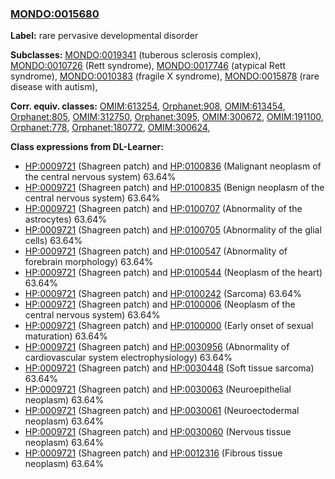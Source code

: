 
### [MONDO:0015680](http://purl.obolibrary.org/obo/MONDO_0015680)
**Label:** rare pervasive developmental disorder

**Subclasses:** [MONDO:0019341](http://purl.obolibrary.org/obo/MONDO_0019341) (tuberous sclerosis complex), [MONDO:0010726](http://purl.obolibrary.org/obo/MONDO_0010726) (Rett syndrome), [MONDO:0017746](http://purl.obolibrary.org/obo/MONDO_0017746) (atypical Rett syndrome), [MONDO:0010383](http://purl.obolibrary.org/obo/MONDO_0010383) (fragile X syndrome), [MONDO:0015878](http://purl.obolibrary.org/obo/MONDO_0015878) (rare disease with autism), 

**Corr. equiv. classes:** [OMIM:613254](http://purl.obolibrary.org/obo/OMIM_613254), [Orphanet:908](http://www.orpha.net/ORDO/Orphanet_908), [OMIM:613454](http://purl.obolibrary.org/obo/OMIM_613454), [Orphanet:805](http://www.orpha.net/ORDO/Orphanet_805), [OMIM:312750](http://purl.obolibrary.org/obo/OMIM_312750), [Orphanet:3095](http://www.orpha.net/ORDO/Orphanet_3095), [OMIM:300672](http://purl.obolibrary.org/obo/OMIM_300672), [OMIM:191100](http://purl.obolibrary.org/obo/OMIM_191100), [Orphanet:778](http://www.orpha.net/ORDO/Orphanet_778), [Orphanet:180772](http://www.orpha.net/ORDO/Orphanet_180772), [OMIM:300624](http://purl.obolibrary.org/obo/OMIM_300624), 

**Class expressions from DL-Learner:**

- [HP:0009721](http://purl.obolibrary.org/obo/HP_0009721) (Shagreen patch) and [HP:0100836](http://purl.obolibrary.org/obo/HP_0100836) (Malignant neoplasm of the central nervous system) 63.64%
- [HP:0009721](http://purl.obolibrary.org/obo/HP_0009721) (Shagreen patch) and [HP:0100835](http://purl.obolibrary.org/obo/HP_0100835) (Benign neoplasm of the central nervous system) 63.64%
- [HP:0009721](http://purl.obolibrary.org/obo/HP_0009721) (Shagreen patch) and [HP:0100707](http://purl.obolibrary.org/obo/HP_0100707) (Abnormality of the astrocytes) 63.64%
- [HP:0009721](http://purl.obolibrary.org/obo/HP_0009721) (Shagreen patch) and [HP:0100705](http://purl.obolibrary.org/obo/HP_0100705) (Abnormality of the glial cells) 63.64%
- [HP:0009721](http://purl.obolibrary.org/obo/HP_0009721) (Shagreen patch) and [HP:0100547](http://purl.obolibrary.org/obo/HP_0100547) (Abnormality of forebrain morphology) 63.64%
- [HP:0009721](http://purl.obolibrary.org/obo/HP_0009721) (Shagreen patch) and [HP:0100544](http://purl.obolibrary.org/obo/HP_0100544) (Neoplasm of the heart) 63.64%
- [HP:0009721](http://purl.obolibrary.org/obo/HP_0009721) (Shagreen patch) and [HP:0100242](http://purl.obolibrary.org/obo/HP_0100242) (Sarcoma) 63.64%
- [HP:0009721](http://purl.obolibrary.org/obo/HP_0009721) (Shagreen patch) and [HP:0100006](http://purl.obolibrary.org/obo/HP_0100006) (Neoplasm of the central nervous system) 63.64%
- [HP:0009721](http://purl.obolibrary.org/obo/HP_0009721) (Shagreen patch) and [HP:0100000](http://purl.obolibrary.org/obo/HP_0100000) (Early onset of sexual maturation) 63.64%
- [HP:0009721](http://purl.obolibrary.org/obo/HP_0009721) (Shagreen patch) and [HP:0030956](http://purl.obolibrary.org/obo/HP_0030956) (Abnormality of cardiovascular system electrophysiology) 63.64%
- [HP:0009721](http://purl.obolibrary.org/obo/HP_0009721) (Shagreen patch) and [HP:0030448](http://purl.obolibrary.org/obo/HP_0030448) (Soft tissue sarcoma) 63.64%
- [HP:0009721](http://purl.obolibrary.org/obo/HP_0009721) (Shagreen patch) and [HP:0030063](http://purl.obolibrary.org/obo/HP_0030063) (Neuroepithelial neoplasm) 63.64%
- [HP:0009721](http://purl.obolibrary.org/obo/HP_0009721) (Shagreen patch) and [HP:0030061](http://purl.obolibrary.org/obo/HP_0030061) (Neuroectodermal neoplasm) 63.64%
- [HP:0009721](http://purl.obolibrary.org/obo/HP_0009721) (Shagreen patch) and [HP:0030060](http://purl.obolibrary.org/obo/HP_0030060) (Nervous tissue neoplasm) 63.64%
- [HP:0009721](http://purl.obolibrary.org/obo/HP_0009721) (Shagreen patch) and [HP:0012316](http://purl.obolibrary.org/obo/HP_0012316) (Fibrous tissue neoplasm) 63.64%


